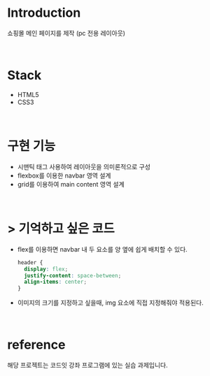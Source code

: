 # Introduction
쇼핑몰 메인 페이지를 제작 (pc 전용 레이아웃)

<br />

# Stack
- HTML5
- CSS3

<br />

# 구현 기능
- 시맨틱 태그 사용하여 레이아웃을 의미론적으로 구성
- flexbox를 이용한 navbar 영역 설계
- grid를 이용하여 main content 영역 설계

<br />

# > 기억하고 싶은 코드
- flex를 이용하면 navbar 내 두 요소를 양 옆에 쉽게 배치할 수 있다.
  ```css
  header {
    display: flex;
    justify-content: space-between;
    align-items: center;
  }
  ```
- 이미지의 크기를 지정하고 싶을때, img 요소에 직접 지정해줘야 적용된다.

<br />

# reference
해당 프로젝트는 코드잇 강좌 프로그램에 있는 실습 과제입니다.